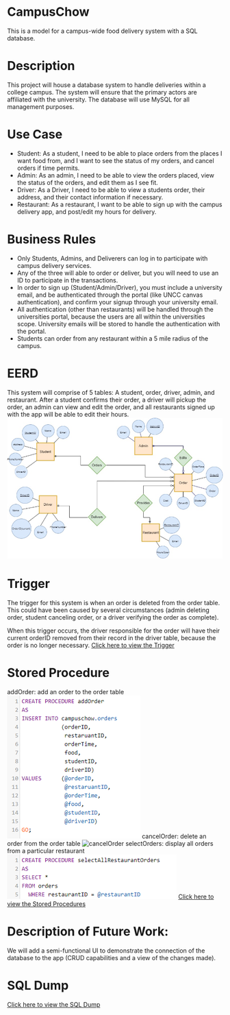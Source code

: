 # CampusChow
This is a model for a campus-wide food delivery system with a SQL database.
# Description
This project will house a database system to handle deliveries within a college campus. The system will ensure that the primary actors are affiliated with the university. The database will use MySQL for all management purposes.
# Use Case
* Student: As a student, I need to be able to place orders from the places I want food from, and I want to see the status of my orders, and cancel orders if time permits. 
* Admin: As an admin, I need to be able to view the orders placed, view the status of the orders, and edit them as I see fit.
* Driver: As a Driver, I need to be able to view a students order, their address, and their contact information if necessary.
* Restaurant: As a restaurant, I want to be able to sign up with the campus delivery app, and post/edit my hours for delivery. 
# Business Rules
* Only Students, Admins, and Deliverers can log in to participate with campus delivery services.
* Any of the three will able to order or deliver, but you will need to use an ID to participate in the transactions.
* In order to sign up (Student/Admin/Driver), you must include a university email, and be authenticated through the portal (like UNCC canvas authentication), and confirm your signup through your university email.
* All authentication (other than restaurants) will be handled through the universities portal, because the users are all within the universities scope. University emails will be stored to handle the authentication with the portal.
* Students can order from any restaurant within a 5 mile radius of the campus.
# EERD
This system will comprise of 5 tables: A student, order, driver, admin, and restaurant. After a student confirms their order, a driver will pickup the order, an admin can view and edit the order, and all restaurants signed up with the app will be able to edit their hours.
![EERD](CampusChowEERD.jpg) 
# Trigger
The trigger for this system is when an order is deleted from the order table. This could have been caused by several circumstances (admin deleting order, student canceling order, or a driver verifying the order as complete). 

When this trigger occurs, the driver responsible for the order will have their current orderID removed from their record in the driver table, because the order is no longer necessary. 
[Click here to view the Trigger](Trigger/driverVerifiedOrderTrigger.sql) 
# Stored Procedure
addOrder: add an order to the order table 
![addOrder](StoredProcedures/addOrderProcedure.png) 
cancelOrder: delete an order from the order table 
![cancelOrder](StoredProcedures/cancelOrderProcedure.png) 
selectOrders: display all orders from a particular restaurant 
![selectOrders](StoredProcedures/selectOrdersProcedure.png) 
[Click here to view the Stored Procedures](StoredProcedures) 
# Description of Future Work:
We will add a semi-functional UI to demonstrate the connection of the database to the app (CRUD capabilities and a view of the changes made).
# SQL Dump
[Click here to view the SQL Dump](campusChow.sql) 
